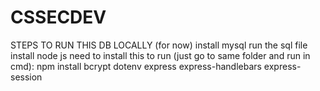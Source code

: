 # CSSECDEV
STEPS TO RUN THIS DB LOCALLY (for now)
install mysql
run the sql file
install node js
need to install this to run (just go to same folder and run in cmd):
npm install bcrypt dotenv express express-handlebars express-session
